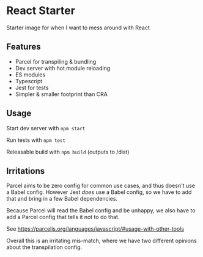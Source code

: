 # React Starter

Starter image for when I want to mess around with React

## Features

- Parcel for transpiling & bundling
- Dev server with hot module reloading
- ES modules
- Typescript
- Jest for tests
- Simpler & smaller footprint than CRA

## Usage

Start dev server with `npm start`

Run tests with `npm test`

Releasable build with `npm build` (outputs to /dist)

## Irritations

Parcel aims to be zero config for common use cases, and thus doesn't use a Babel config. However Jest *does* use a Babel config, so we have to add that and bring in a few Babel dependencies.

Because Parcel will read the Babel config and be unhappy, we also have to add a Parcel config that tells it not to do that.

See https://parceljs.org/languages/javascript/#usage-with-other-tools

Overall this is an irritating mis-match, where we have two different opinions about the transpilation config.
